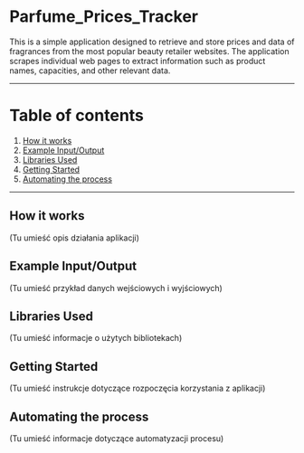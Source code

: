 # Parfume_Prices_Tracker
This is a simple application designed to retrieve and store prices and data of fragrances from the most popular beauty retailer websites. The application scrapes individual web pages to extract information such as product names, capacities, and other relevant data.

---
# Table of contents
1. [How it works](#how-it-works)
2. [Example Input/Output](#example-inputoutput)
3. [Libraries Used](#libraries-used)
4. [Getting Started](#getting-started)
5. [Automating the process](#automating-the-process)
---
## How it works
(Tu umieść opis działania aplikacji)

## Example Input/Output
(Tu umieść przykład danych wejściowych i wyjściowych)

## Libraries Used
(Tu umieść informacje o użytych bibliotekach)

## Getting Started
(Tu umieść instrukcje dotyczące rozpoczęcia korzystania z aplikacji)

## Automating the process
(Tu umieść informacje dotyczące automatyzacji procesu)

